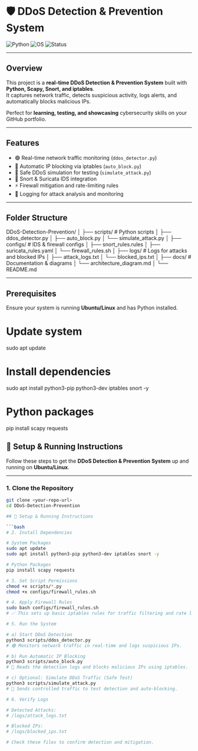 # 🛡️ DDoS Detection & Prevention System

![Python](https://img.shields.io/badge/Python-3.10-blue)
![OS](https://img.shields.io/badge/Linux-Ubuntu-orange)
![Status](https://img.shields.io/badge/Status-Ready-green)

---

## **Overview**

This project is a **real-time DDoS Detection & Prevention System** built with **Python, Scapy, Snort, and iptables**.  
It captures network traffic, detects suspicious activity, logs alerts, and automatically blocks malicious IPs.

Perfect for **learning, testing, and showcasing** cybersecurity skills on your GitHub portfolio.

---

## **Features**

- 🟢 Real-time network traffic monitoring (`ddos_detector.py`)
- 🛑 Automatic IP blocking via iptables (`auto_block.py`)
- 🚨 Safe DDoS simulation for testing (`simulate_attack.py`)
- 🔐 Snort & Suricata IDS integration
- ⚡ Firewall mitigation and rate-limiting rules
- 📄 Logging for attack analysis and monitoring

---

## **Folder Structure**

DDoS-Detection-Prevention/
│
├── scripts/ # Python scripts
│ ├── ddos_detector.py
│ ├── auto_block.py
│ └── simulate_attack.py
│
├── configs/ # IDS & firewall configs
│ ├── snort_rules.rules
│ ├── suricata_rules.yaml
│ └── firewall_rules.sh
│
├── logs/ # Logs for attacks and blocked IPs
│ ├── attack_logs.txt
│ └── blocked_ips.txt
│
├── docs/ # Documentation & diagrams
│ └── architecture_diagram.md
│
└── README.md



---

## **Prerequisites**

Ensure your system is running **Ubuntu/Linux** and has Python installed.


# Update system
sudo apt update

# Install dependencies
sudo apt install python3-pip python3-dev iptables snort -y

# Python packages
pip install scapy requests

## 🚀 Setup & Running Instructions

Follow these steps to get the **DDoS Detection & Prevention System** up and running on **Ubuntu/Linux**.

---

### **1. Clone the Repository**
```bash
git clone <your-repo-url>
cd DDoS-Detection-Prevention

## 🚀 Setup & Running Instructions

```bash
# 2. Install Dependencies

# System Packages
sudo apt update
sudo apt install python3-pip python3-dev iptables snort -y

# Python Packages
pip install scapy requests

# 3. Set Script Permissions
chmod +x scripts/*.py
chmod +x configs/firewall_rules.sh

# 4. Apply Firewall Rules
sudo bash configs/firewall_rules.sh
# ✅ This sets up basic iptables rules for traffic filtering and rate limiting.

# 5. Run the System

# a) Start DDoS Detection
python3 scripts/ddos_detector.py
# 🟢 Monitors network traffic in real-time and logs suspicious IPs.

# b) Run Automatic IP Blocking
python3 scripts/auto_block.py
# 🛑 Reads the detection logs and blocks malicious IPs using iptables.

# c) Optional: Simulate DDoS Traffic (Safe Test)
python3 scripts/simulate_attack.py
# 🚨 Sends controlled traffic to test detection and auto-blocking.

# 6. Verify Logs

# Detected Attacks:
# /logs/attack_logs.txt

# Blocked IPs:
# /logs/blocked_ips.txt

# Check these files to confirm detection and mitigation.
